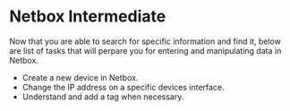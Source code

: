 # Netbox Intermediate

Now that you are able to search for specific information and find it, below are list of tasks that will perpare you for entering and manipulating data in Netbox.

- Create a new device in Netbox.
- Change the IP address on a specific devices interface.
- Understand and add a tag when necessary.
